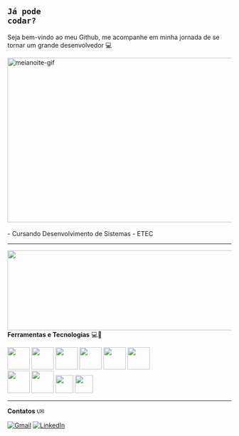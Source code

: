 ## <code style="color : name_color">Já pode codar?</code>

Seja bem-vindo ao meu Github, me acompanhe em minha jornada de se tornar um grande desenvolvedor :computer:

<div align="left">
  <img loading="lazy" src="https://i.pinimg.com/originals/e1/7a/b9/e17ab9681bec36303a67cd0e13a7b170.gif" alt="meianoite-gif" width="900px" height="370px"> <!--512x300 tamanho ideal-->
</div>
<br>
- Cursando Desenvolvimento de Sistemas - ETEC

---
<!--<a align="right" href="https://github.com/MR1C10" > -->
  <!--<img align="right" loading="lazy" height="180cm" src="https://github-readme-stats.vercel.app/api/top-langs/?username=MR1C10&layout=compact&langs_count=7&theme=dracula"/>-->
<a align="right" href="https://github.com/mr1c10">
  <img align= "right" loading="lazy" height="180em" width="600cm"  src="https://github-readme-stats.vercel.app/api/top-langs/?username=mr1c10&layout=compact&langs_count=7&theme=dracula"/>
</a> 
  
<p align="left">
  <strong style= "font-size= large">Ferramentas e Tecnologias</strong> 💻🚀
</p>
<div align="left" padding="3px">
  <img src="https://cdn.jsdelivr.net/gh/devicons/devicon@latest/icons/python/python-original.svg" style= "width: 50px; heigth: 50px" />
  <img src="https://cdn.jsdelivr.net/gh/devicons/devicon@latest/icons/csharp/csharp-original.svg" style= "width: 50px; heigth: 50px"/>
  <img src="https://cdn.jsdelivr.net/gh/devicons/devicon@latest/icons/java/java-original.svg" style= "width: 50px; heigth: 50px"/>
  <img src="https://cdn.jsdelivr.net/gh/devicons/devicon@latest/icons/php/php-original.svg" style= "width: 50px; heigth: 50px"/>
  <img src="https://cdn.jsdelivr.net/gh/devicons/devicon@latest/icons/android/android-plain.svg" style= "width: 50px; heigth: 50px"/>
  <img src="https://cdn.jsdelivr.net/gh/devicons/devicon@latest/icons/javascript/javascript-original.svg" style= "width: 50px; heigth: 50px" />
  <br>
  <img src="https://cdn.jsdelivr.net/gh/devicons/devicon@latest/icons/css3/css3-original.svg" style= "width: 50px; heigth: 50px" />
  <img src="https://cdn.jsdelivr.net/gh/devicons/devicon@latest/icons/html5/html5-original.svg" style= "width: 50px; heigth: 50px" />
  <img src="https://cdn.jsdelivr.net/gh/devicons/devicon@latest/icons/git/git-plain.svg" style= "width: 40px; heigth: 40px" />
  <img src="https://cdn.jsdelivr.net/gh/devicons/devicon@latest/icons/linux/linux-original.svg" style= "width: 40px; heigth: 40px" />

</div>

---

<p align="left">
  <strong>Contatos</strong> 📞✉
</p>

<div align="left">
  <a href="mailto:mauriciorcsouza1206@gmail.com" title="Gmail">
  <img src="https://img.shields.io/badge/-Gmail-FF0000?style=flat-square&labelColor=FF0000&logo=gmail&logoColor=white&link=mauriciorcsouza1206@gmail.com" alt="Gmail"/></a>
  
  <a href="https://www.linkedin.com/in/mr1c10" title="LinkedIn" target="_blank">
  <img src="https://img.shields.io/badge/-Linkedin-0e76a8?style=flat-square&logo=Linkedin&logoColor=white&link=https://**www.linkedin.com/in/mr1c10**" alt="LinkedIn"/></a>
  
</div>


<!--
<a align="right" href="https://github.com/MR1C10" >
  <img align="right" loading="lazy" height="180em" src=https://github-readme-stats.vercel.app/api/top-langs/?username=MR1C10&hide=html&layout=compact&theme=dracula />
</a>
-->
